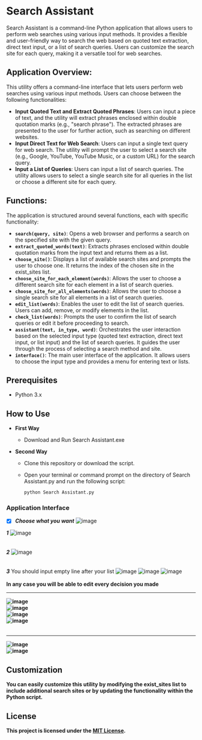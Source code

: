 # Search Assistant
Search Assistant is a command-line Python application that allows users to perform web searches using various input methods. It provides a flexible and user-friendly way to search the web based on quoted text extraction, direct text input, or a list of search queries. Users can customize the search site for each query, making it a versatile tool for web searches.

## Application Overview:
This utility offers a command-line interface that lets users perform web searches using various input methods. Users can choose between the following functionalities:
- <b>Input Quoted Text and Extract Quoted Phrases</b>: Users can input a piece of text, and the utility will extract phrases enclosed within double quotation marks (e.g., "search phrase"). The extracted phrases are presented to the user for further action, such as searching on different websites.
- <b>Input Direct Text for Web Search</b>: Users can input a single text query for web search. The utility will prompt the user to select a search site (e.g., Google, YouTube, YouTube Music, or a custom URL) for the search query.
- <b>Input a List of Queries</b>: Users can input a list of search queries. The utility allows users to select a single search site for all queries in the list or choose a different site for each query.

## Functions:
The application is structured around several functions, each with specific functionality:
- <b>`search(query, site)`</b>: Opens a web browser and performs a search on the specified site with the given query.
- <b>`extract_quoted_words(text)`</b>: Extracts phrases enclosed within double quotation marks from the input text and returns them as a list.
- <b>`choose_site()`</b>: Displays a list of available search sites and prompts the user to choose one. It returns the index of the chosen site in the exist_sites list.
- <b>`choose_site_for_each_element(words)`</b>: Allows the user to choose a different search site for each element in a list of search queries.
- <b>`choose_site_for_all_elements(words)`</b>: Allows the user to choose a single search site for all elements in a list of search queries.
- <b>`edit_list(words)`</b>: Enables the user to edit the list of search queries. Users can add, remove, or modify elements in the list.
- <b>`check_list(words)`</b>: Prompts the user to confirm the list of search queries or edit it before proceeding to search.
- <b>`assistant(text, in_type, word)`</b>: Orchestrates the user interaction based on the selected input type (quoted text extraction, direct text input, or list input) and the list of search queries. It guides the user through the process of selecting a search method and site.
- <b>`interface()`</b>: The main user interface of the application. It allows users to choose the input type and provides a menu for entering text or lists.

## Prerequisites

- Python 3.x

## How to Use
- **First Way**
   - Download and Run Search Assistant.exe

- **Second Way**
   - Clone this repository or download the script.
   - Open your terminal or command prompt on the directory of Search Assistant.py and run the following script:

      ```bash
     python Search Assistant.py
     ```

### Application Interface 
- [x] ***Choose what you want***
![image](https://github.com/M0hamed-Abdelhady/Search-Assistant/assets/112483791/e0089afb-f4f2-4a3e-b8f8-97fb7d82841d)


***1***
![image](https://github.com/M0hamed-Abdelhady/Search-Assistant/assets/112483791/f5ba938e-671a-4559-8697-6efd5f6866fe)
<br>
<br>
<br>
***2***
![image](https://github.com/M0hamed-Abdelhady/Search-Assistant/assets/112483791/b169c3e5-83f2-43a8-aaec-a55381a0ebe7)
<br>
<br>
<br>
***3*** You should input empty line after your list
![image](https://github.com/M0hamed-Abdelhady/Search-Assistant/assets/112483791/5a5d5f04-d066-4233-b580-4b096b6bac62)
![image](https://github.com/M0hamed-Abdelhady/Search-Assistant/assets/112483791/f53bb128-a81a-45c0-ae64-a429cd63fdec)
![image](https://github.com/M0hamed-Abdelhady/Search-Assistant/assets/112483791/70dbb94a-2722-4ff3-b70f-ecdd113316bd)
<br>
<br>
<b>In any case you will be able to edit every decision you made<br>
<hr>

![image](https://github.com/M0hamed-Abdelhady/Search-Assistant/assets/112483791/2c3f3a14-3465-429a-bac0-475ad1b1c529)
<br>
![image](https://github.com/M0hamed-Abdelhady/Search-Assistant/assets/112483791/b80db39a-89ba-4d8b-ac47-553062e78445)
<br>
![image](https://github.com/M0hamed-Abdelhady/Search-Assistant/assets/112483791/5a4c4551-43cb-417f-b3e3-92afacdf0502)
<br>
![image](https://github.com/M0hamed-Abdelhady/Search-Assistant/assets/112483791/f9e817cd-a595-4643-956b-25b80ac0a09b)
<br>
<br>
<hr>

![image](https://github.com/M0hamed-Abdelhady/Search-Assistant/assets/112483791/8d932480-5c04-4773-844d-c780894b7a32)
<br>
![image](https://github.com/M0hamed-Abdelhady/Search-Assistant/assets/112483791/2c1cab45-106f-44cd-a943-160245dc7f44)

## Customization
You can easily customize this utility by modifying the exist_sites list to include additional search sites or by updating the functionality within the Python script.

## License
This project is licensed under the [MIT License](https://opensource.org/license/mit/).


